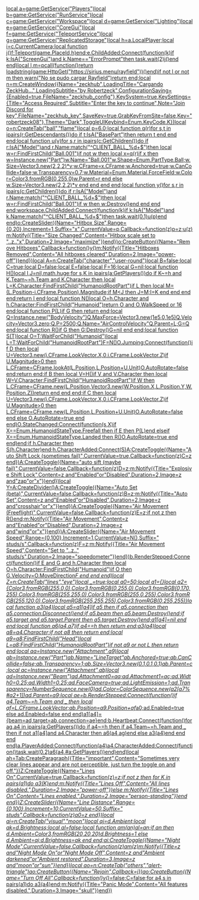 [local a=game:GetService("Players")local b=game:GetService("RunService")local c=game:GetService("Workspace")local d=game:GetService("Lighting")local e=game:GetService("CoreGui")local f=game:GetService("TeleportService")local g=game:GetService("ReplicatedStorage")local h=a.LocalPlayer;local i=c.CurrentCamera;local function j()f:Teleport(game.PlaceId,h)end;e.ChildAdded:Connect(function(k)if k:IsA("ScreenGui")and k.Name=="ErrorPrompt"then task.wait(2)j()end end)local l,m=pcall(function()return loadstring(game:HttpGet("https://sirius.menu/rayfield"))()end)if not l or not m then warn("No se pudo cargar Rayfield")return end;local n=m:CreateWindow({Name="zeckhub",LoadingTitle="Cargando ZeckHub...",LoadingSubtitle="by Robertzeck",ConfigurationSaving={Enabled=true,FileName="zeckhub_config"},KeySystem=true,KeySettings={Title="Access Required",Subtitle="Enter the key to continue",Note="Join Discord for key",FileName="zeckhub_key",SaveKey=true,GrabKeyFromSite=false,Key="robertzeck08"},Theme="Dark",ToggleUIKeybind=Enum.KeyCode.K})local o=n:CreateTab("ball","flame")local p=6.0;local function q(r)for s,t in ipairs(r:GetDescendants())do if t:IsA("BasePart")then return t end end end;local function u(v)for s,r in ipairs(c:GetChildren())do if r:IsA("Model")and r.Name:match("^CLIENT_BALL_%d+$")then local w=r:FindFirstChild("Ball.001")if not w then local x=q(r)if x then w=Instance.new("Part")w.Name="Ball.001"w.Shape=Enum.PartType.Ball;w.Size=Vector3.new(2,2,2)*v;w.CFrame=x.CFrame;w.Anchored=true;w.CanCollide=false;w.Transparency=0.7;w.Material=Enum.Material.ForceField;w.Color=Color3.fromRGB(0,255,0)w.Parent=r end else w.Size=Vector3.new(2,2,2)*v end end end end;local function y()for s,r in ipairs(c:GetChildren())do if r:IsA("Model")and r.Name:match("^CLIENT_BALL_%d+$")then local w=r:FindFirstChild("Ball.001")if w then w:Destroy()end end end end;workspace.ChildAdded:Connect(function(k)if k:IsA("Model")and k.Name:match("^CLIENT_BALL_%d+$")then task.wait(0.1)u(p)end end)o:CreateSlider({Name="Hitbox Size",Range={0,20},Increment=1,Suffix="x",CurrentValue=p,Callback=function(z)p=z;u(z)m:Notify({Title="Size Changed",Content="Hitbox scale set to "..z.."x",Duration=2,Image="maximize"})end})o:CreateButton({Name="Remove Hitboxes",Callback=function()y()m:Notify({Title="Hitboxes Removed",Content="All hitboxes cleared",Duration=2,Image="power-off"})end})local A=n:CreateTab("character","user-round")local B=false;local C=true;local D=false;local E=false;local F=16;local G=nil;local function H()local I,J=nil,math.huge;for s,K in ipairs(a:GetPlayers())do if K~=h and K.Team~=h.Team and K.Character then local L=K.Character:FindFirstChild("HumanoidRootPart")if L then local M=(L.Position-i.CFrame.Position).Magnitude;if M<J then J=M;I=K end end end end;return I end;local function N()local O=h.Character and h.Character:FindFirstChild("Humanoid")return O and O.WalkSpeed or 16 end;local function P(L)if G then return end;local Q=Instance.new("BodyVelocity")Q.MaxForce=Vector3.new(1e5,0,1e5)Q.Velocity=Vector3.zero;Q.P=2500;Q.Name="AirControlVelocity"Q.Parent=L;G=Q end;local function R()if G then G:Destroy()G=nil end end;local function S(T)local O=T:WaitForChild("Humanoid")local L=T:WaitForChild("HumanoidRootPart")F=N()O.Jumping:Connect(function()if D then local U=Vector3.new(i.CFrame.LookVector.X,0,i.CFrame.LookVector.Z)if U.Magnitude>0 then L.CFrame=CFrame.lookAt(L.Position,L.Position+U.Unit)O.AutoRotate=false end;return end;if B then local V=H()if V and V.Character then local W=V.Character:FindFirstChild("HumanoidRootPart")if W then L.CFrame=CFrame.new(L.Position,Vector3.new(W.Position.X,L.Position.Y,W.Position.Z))return end end end;if C then local U=Vector3.new(i.CFrame.LookVector.X,0,i.CFrame.LookVector.Z)if U.Magnitude>0 then L.CFrame=CFrame.new(L.Position,L.Position+U.Unit)O.AutoRotate=false end else O.AutoRotate=true end end)O.StateChanged:Connect(function(s,X)if X==Enum.HumanoidStateType.Freefall then if E then P(L)end elseif X==Enum.HumanoidStateType.Landed then R()O.AutoRotate=true end end)end;if h.Character then S(h.Character)end;h.CharacterAdded:Connect(S)A:CreateToggle({Name="Auto Shift Lock (sometimes fail)",CurrentValue=true,Callback=function(z)C=z end})A:CreateToggle({Name="auto sift (maybe fail)",CurrentValue=false,Callback=function(z)D=z;m:Notify({Title="Explosive Shift Lock",Content=z and"Enabled"or"Disabled",Duration=2,Image=z and"zap"or"x"})end})local Y=A:CreateDivider()A:CreateToggle({Name="Auto Set (beta)",CurrentValue=false,Callback=function(z)B=z;m:Notify({Title="Auto Set",Content=z and"Enabled"or"Disabled",Duration=2,Image=z and"crosshair"or"x"})end})A:CreateToggle({Name="Air Movement (Freeflight)",CurrentValue=false,Callback=function(z)E=z;if not z then R()end;m:Notify({Title="Air Movement",Content=z and"Enabled"or"Disabled",Duration=2,Image=z and"wind"or"x"})end})A:CreateSlider({Name="Air Movement Speed",Range={0,100},Increment=1,CurrentValue=N(),Suffix=" studs/s",Callback=function(z)F=z;m:Notify({Title="Air Movement Speed",Content="Set to "..z.." studs/s",Duration=2,Image="speedometer"})end})b.RenderStepped:Connect(function()if E and G and h.Character then local O=h.Character:FindFirstChild("Humanoid")if O then G.Velocity=O.MoveDirection*F end end end)local Z=n:CreateTab("lines","eye")local _=true;local a0=50;local a1={}local a2={Color3.fromRGB(255,0,0),Color3.fromRGB(0,255,0),Color3.fromRGB(0,170,255),Color3.fromRGB(255,255,0),Color3.fromRGB(255,0,255),Color3.fromRGB(255,120,0),Color3.fromRGB(255,255,255),Color3.fromRGB(0,255,255)}local function a3(a4)local a5=a1[a4]if a5 then if a5.connection then a5.connection:Disconnect()end;if a5.beam then a5.beam:Destroy()end;if a5.target and a5.target.Parent then a5.target:Destroy()end;a1[a4]=nil end end;local function a6(a4,a7)if a4==h then return end;a3(a4)local a8=a4.Character;if not a8 then return end;local a9=a8:FindFirstChild("Head")local L=a8:FindFirstChild("HumanoidRootPart")if not a9 or not L then return end;local aa=Instance.new("Attachment",a9)local ab=Instance.new("Part")ab.Name="LineTarget"ab.Anchored=true;ab.CanCollide=false;ab.Transparency=1;ab.Size=Vector3.new(0.1,0.1,0.1)ab.Parent=c;local ac=Instance.new("Attachment",ab)local ad=Instance.new("Beam")ad.Attachment0=aa;ad.Attachment1=ac;ad.Width0=0.25;ad.Width1=0.25;ad.FaceCamera=true;ad.LightEmission=1;ad.Transparency=NumberSequence.new(0)ad.Color=ColorSequence.new(a2[a7%#a2+1])ad.Parent=a9;local ae=b.RenderStepped:Connect(function()if a4.Team~=h.Team and _ then local af=L.CFrame.LookVector;ab.Position=a9.Position+af*a0;ad.Enabled=true else ad.Enabled=false end end)a1[a4]={beam=ad,target=ab,connection=ae}end;b.Heartbeat:Connect(function()for ag,a4 in ipairs(a:GetPlayers())do if a4~=h then if a4.Team~=h.Team and _ then if not a1[a4]and a4.Character then a6(a4,ag)end else a3(a4)end end end end)a.PlayerAdded:Connect(function(a4)a4.CharacterAdded:Connect(function()task.wait(0.2)a6(a4,#a:GetPlayers())end)end)local ah=Tab:CreateParagraph({Title="important",Content="Sometimes very clear lines appear and are not perceptible, just turn the toggle on and off."})Z:CreateToggle({Name="Lines On",CurrentValue=true,Callback=function(z)_=z;if not z then for K in pairs(a1)do a3(K)end;m:Notify({Title="Lines Off",Content="All lines disabled.",Duration=2,Image="power-off"})else m:Notify({Title="Lines On",Content="Lines enabled.",Duration=2,Image="person-standing"})end end})Z:CreateSlider({Name="Line Distance",Range={0,100},Increment=10,CurrentValue=50,Suffix=" studs",Callback=function(z)a0=z end})local ai=n:CreateTab("visual","moon")local aj=d.Ambient;local ak=d.Brightness;local al=false;local function am(an)al=an;if an then d.Ambient=Color3.fromRGB(20,20,20)d.Brightness=1 else d.Ambient=aj;d.Brightness=ak end end;ai:CreateToggle({Name="Night Mode",CurrentValue=false,Callback=function(z)am(z)m:Notify({Title=z and"Night Mode On"or"Night Mode Off",Content=z and"Ambient darkened"or"Ambient restored",Duration=3,Image=z and"moon"or"sun"})end})local ao=n:CreateTab("others","alert-triangle")ao:CreateButton({Name="Rejoin",Callback=j})ao:CreateButton({Name="Turn Off All",Callback=function()y()_=false;C=false;for a4,s in pairs(a1)do a3(a4)end;m:Notify({Title="Panic Mode",Content="All features disabled.",Duration=3,Image="skull"})end})
](https://raw.githubusercontent.com/bb16268/Zeckhub/refs/heads/main/README.md)
